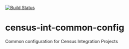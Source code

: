 [![Build Status](https://travis-ci.org/ONSdigital/rm-common-config.svg?branch=master)](https://travis-ci.org/ONSdigital/rm-common-config)

# census-int-common-config
Common configuration for Census Integration Projects
